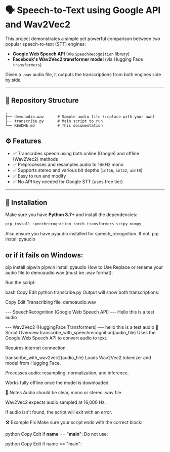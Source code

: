 # 🗣️ Speech-to-Text using Google API and Wav2Vec2

This project demonstrates a simple yet powerful comparison between two popular speech-to-text (STT) engines:

- **Google Web Speech API** (via `SpeechRecognition` library)
- **Facebook's Wav2Vec2 transformer model** (via Hugging Face `transformers`)

Given a `.wav` audio file, it outputs the transcriptions from both engines side by side.

---

## 📁 Repository Structure

```text
.
├── demoaudio.wav      # Sample audio file (replace with your own)
├── transcribe.py      # Main script to run
└── README.md          # This documentation
```

## ⚙️ Features

- ✅ Transcribes speech using both online (Google) and offline (Wav2Vec2) methods
- ✅ Preprocesses and resamples audio to 16kHz mono
- ✅ Supports stereo and various bit depths (`int16`, `int32`, `uint8`)
- ✅ Easy to run and modify
- ✅ No API key needed for Google STT (uses free tier)

---

## 🚀 Installation

Make sure you have **Python 3.7+** and install the dependencies:

```bash
pip install speechrecognition torch transformers scipy numpy
```
Also ensure you have pyaudio installed for speech_recognition. If not:
pip install pyaudio
## or if it fails on Windows:
pip install pipwin
pipwin install pyaudio
How to Use
Replace or rename your audio file to demoaudio.wav (must be .wav format).

Run the script:

bash
Copy
Edit
python transcribe.py
Output will show both transcriptions:

Copy
Edit
Transcribing file: demoaudio.wav

--- SpeechRecognition (Google Web Speech API) ---
Hello this is a test audio

--- Wav2Vec2 (HuggingFace Transformers) ---
hello this is a test audio
🧠 Script Overview
transcribe_with_speechrecognition(audio_file)
Uses the Google Web Speech API to convert audio to text.

Requires internet connection.

transcribe_with_wav2vec2(audio_file)
Loads Wav2Vec2 tokenizer and model from Hugging Face.

Processes audio: resampling, normalization, and inference.

Works fully offline once the model is downloaded.

📌 Notes
Audio should be clear, mono or stereo .wav file.

Wav2Vec2 expects audio sampled at 16,000 Hz.

If audio isn't found, the script will exit with an error.

🛠 Example Fix
Make sure your script ends with the correct block:

python
Copy
Edit
if __name__ == "__main__":
Do not use:

python
Copy
Edit
if name == "main":
